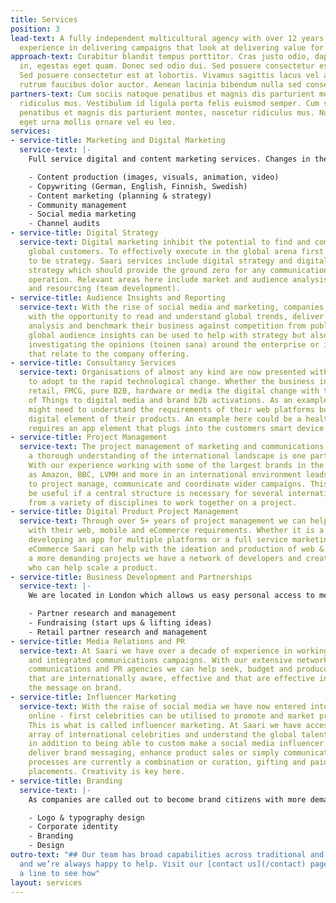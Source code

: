 ```yaml
---
title: Services
position: 3
lead-text: A fully independent multicultural agency with over 12 years of international
  experience in delivering campaigns that look at delivering value for the end user.
approach-text: Curabitur blandit tempus porttitor. Cras justo odio, dapibus ac facilisis
  in, egestas eget quam. Donec sed odio dui. Sed posuere consectetur est at lobortis.
  Sed posuere consectetur est at lobortis. Vivamus sagittis lacus vel augue laoreet
  rutrum faucibus dolor auctor. Aenean lacinia bibendum nulla sed consectetur.
partners-text: Cum sociis natoque penatibus et magnis dis parturient montes, nascetur
  ridiculus mus. Vestibulum id ligula porta felis euismod semper. Cum sociis natoque
  penatibus et magnis dis parturient montes, nascetur ridiculus mus. Nullam quis risus
  eget urna mollis ornare vel eu leo.
services:
- service-title: Marketing and Digital Marketing
  service-text: |-
    Full service digital and content marketing services. Changes in the way we communicate in the last 15 years has transformed marketing and now digital channels dominate the landscape especially for smaller brands. In most cases they now represent where marketing begins and marketing often crosses over with customer services. Saari services include below in addition to liaison and strategy for wider marketing strategies.

    - Content production (images, visuals, animation, video)
    - Copywriting (German, English, Finnish, Swedish)
    - Content marketing (planning & strategy)
    - Community management
    - Social media marketing
    - Channel audits
- service-title: Digital Strategy
  service-text: Digital marketing inhibit the potential to find and communicate with
    global customers. To effectively execute in the global arena first there needs
    to be strategy. Saari services include digital strategy and digital marketing
    strategy which should provide the ground zero for any communication or marketing
    operation. Relevant areas here include market and audience analysis, channel audits
    and resourcing (team development).
- service-title: Audience Insights and Reporting
  service-text: With the rise of social media and marketing, companies are presented
    with the opportunity to read and understand global trends, deliver competitor
    analysis and benchmark their business against competition from public data. These
    global audience insights can be used to help with strategy but also align messaging
    investigating the opinions (toinen sana) around the enterprise or indeed the ideas
    that relate to the company offering.
- service-title: Consultancy Services
  service-text: Organisations of almost any kind are now presented with the challenge
    to adopt to the rapid technological change. Whether the business in question is
    retail, FMCG, pure B2B, hardware or media the digital change with the Internet
    of Things to digital media and brand b2b activations. As an example a media organisation
    might need to understand the requirements of their web platforms but also the
    digital element of their products. An example here could be a health product that
    requires an app element that plugs into the customers smart device.
- service-title: Project Management
  service-text: The project management of marketing and communications campaigns with
    a thorough understanding of the international landscape is one part of Saari expertise.
    With our experience working with some of the largest brands in the world such
    as Amazon, BBC, LVMH and more in an international environment leads us to be able
    to project manage, communicate and coordinate wider campaigns. This service might
    be useful if a central structure is necessary for several international agencies
    from a variety of disciplines to work together on a project.
- service-title: Digital Product Project Management
  service-text: Through over 5+ years of project management we can help organisations
    with their web, mobile and eCommerce requirements. Whether it is a question of
    developing an app for multiple platforms or a full service marketing website with
    eCommerce Saari can help with the ideation and production of web & app tech. For
    a more demanding projects we have a network of developers and creative technologists
    who can help scale a product.
- service-title: Business Development and Partnerships
  service-text: |-
    We are located in London which allows us easy personal access to media and related organisations as necessary. With our network of professionals we are able to with relative ease find, research and suggest potential partners in the media space. Our business development services include partnerships management, liaison and negotiation. A partnership could be the means to find suitable technology partners for a tech company or perhaps a media opportunity with the likes of Guardian or a tech company such as Spotify.

    - Partner research and management
    - Fundraising (start ups & lifting ideas)
    - Retail partner research and management
- service-title: Media Relations and PR
  service-text: At Saari we have over a decade of experience in working with media
    and integrated communications campaigns. With our extensive network of international
    communications and PR agencies we can help seek, budget and produce campaigns
    that are internationally aware, effective and that are effective in delivering
    the message on brand.
- service-title: Influencer Marketing
  service-text: With the raise of social media we have now entered into a phase where
    online - first celebrities can be utilised to promote and market products or ideas.
    This is what is called influencer marketing. At Saari we have access to a wide
    array of international celebrities and understand the global talent booking system
    in addition to being able to custom make a social media influencer campaigns to
    deliver brand messaging, enhance product sales or simply communicate ideas. These
    processes are currently a combination or curation, gifting and paid for product
    placements. Creativity is key here.
- service-title: Branding
  service-text: |-
    As companies are called out to become brand citizens with more demand on transparency branding now touches more companies than before. At Saari we can help with company identity, design and branding to make it work communicate for global customer in mind.

    - Logo & typography design
    - Corporate identity
    - Branding
    - Design
outro-text: "## Our team has broad capabilities across traditional and digital mediums
  and we’re always happy to help. Visit our [contact us](/contact) page or drop us
  a line to see how"
layout: services
---
```


